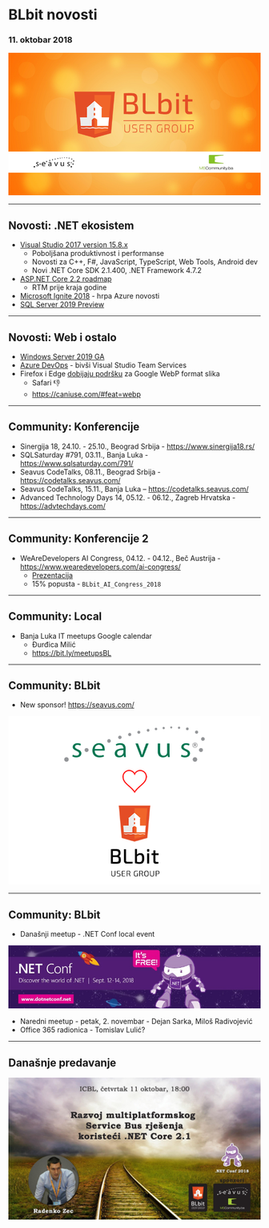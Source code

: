 # BLbit novosti
### 11. oktobar 2018 

![BLbit logo](blbit-cover.png)

---

## Novosti: .NET ekosistem

- [Visual Studio 2017 version 15.8.x](https://blogs.msdn.microsoft.com/visualstudio/2018/08/14/visual-studio-2017-version-15-8/)
  - Poboljšana produktivnost i performanse
  - Novosti za C++, F#, JavaScript, TypeScript, Web Tools, Android dev
  - Novi .NET Core SDK 2.1.400, .NET Framework 4.7.2
- [ASP.NET Core 2.2 roadmap](https://github.com/aspnet/Announcements/issues/307)
  - RTM prije kraja godine
- [Microsoft Ignite 2018](https://buildazure.com/2018/09/25/microsoft-ignite-2018-top-announcements-build-azure-weekly-special-september-25-2018/) - hrpa Azure novosti
- [SQL Server 2019 Preview](https://cloudblogs.microsoft.com/sqlserver/2018/09/24/sql-server-2019-preview-combines-sql-server-and-apache-spark-to-create-a-unified-data-platform/)

---

## Novosti: Web i ostalo

- [Windows Server 2019 GA](https://cloudblogs.microsoft.com/windowsserver/2018/10/02/windows-server-2019-now-generally-available/)
- [Azure DevOps](https://azure.microsoft.com/en-us/blog/introducing-azure-devops/) - bivši Visual Studio Team Services
- Firefox i Edge [dobijaju podršku](https://www.zdnet.com/article/firefox-and-edge-add-support-for-googles-webp-image-format/) za Google WebP format slika
  - Safari 👎
  - https://caniuse.com/#feat=webp

---

## Community: Konferencije

- Sinergija 18, 24.10. - 25.10., Beograd Srbija - https://www.sinergija18.rs/
- SQLSaturday #791, 03.11., Banja Luka - https://www.sqlsaturday.com/791/
- Seavus CodeTalks, 08.11., Beograd Srbija - https://codetalks.seavus.com/
- Seavus CodeTalks, 15.11., Banja Luka – https://codetalks.seavus.com/
- Advanced Technology Days 14, 05.12. - 06.12., Zagreb Hrvatska - https://advtechdays.com/

---

## Community: Konferencije 2

- WeAreDevelopers AI Congress, 04.12. - 04.12., Beč Austrija - https://www.wearedevelopers.com/ai-congress/
  - [Prezentacija](wearedevelopers.pdf)
  - 15% popusta - `BLbit_AI_Congress_2018`

---

## Community: Local

- Banja Luka IT meetups Google calendar
  - Đurđica Milić
  - https://bit.ly/meetupsBL

---

## Community: BLbit

- New sponsor! https://seavus.com/

![Seavus BLbit](seavus-ug-sponsorship.png)

---

## Community: BLbit

- Današnji meetup - .NET Conf local event

![.NET Conf](dotnetconf.jpg)

- Naredni meetup - petak, 2. novembar - Dejan Sarka, Miloš Radivojević
- Office 365 radionica - Tomislav Lulić?

---

## Današnje predavanje

![Meetup](meetup-2018-10.jpg)
